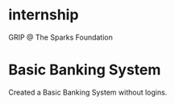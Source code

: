 # internship
GRIP @ The Sparks Foundation

# Basic Banking System

Created a Basic Banking System without logins.



  
